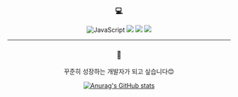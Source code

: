 <div align=center>

### :computer:
![JavaScript](https://img.shields.io/badge/javascript-F7DF1E.svg?style=flat-square&logo=javascript&logoColor=black)
<img src="https://img.shields.io/badge/React-61DAFB?style=flat-square&logo=React&logoColor=black"/>
<img src="https://img.shields.io/badge/next.js-000000?style=flat&logo=nextdotjs&logoColor=white"/>
<img src="https://img.shields.io/badge/-Angular-DD0031?style=flat-square&logo=angular&logoColor=white"/>

------------
### 🐣

꾸준히 성장하는 개발자가 되고 싶습니다😊

[![Anurag's GitHub stats](https://github-readme-stats.vercel.app/api?username=yuhyeon99)](https://github.com/yuhyeon99/github-readme-stats)

</div>
